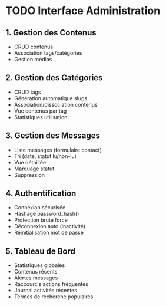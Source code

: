 # TODO Interface Administration

## 1. Gestion des Contenus
- CRUD contenus
- Association tags/catégories
- Gestion médias

## 2. Gestion des Catégories
- CRUD tags
- Génération automatique slugs
- Association/dissociation contenus
- Vue contenus par tag
- Statistiques utilisation

## 3. Gestion des Messages
- Liste messages (formulaire contact)
- Tri (date, statut lu/non-lu)
- Vue détaillée
- Marquage statut
- Suppression

## 4. Authentification
- Connexion sécurisée
- Hashage password_hash()
- Protection brute force
- Déconnexion auto (inactivité)
- Réinitialisation mot de passe

## 5. Tableau de Bord
- Statistiques globales
- Contenus récents
- Alertes messages
- Raccourcis actions fréquentes
- Journal activités récentes
- Termes de recherche populaires
